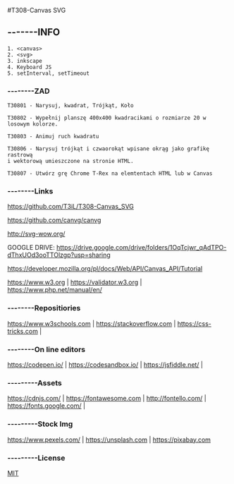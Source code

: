 #T308-Canvas SVG
## -------INFO
```
1. <canvas>
2. <svg> 
3. inkscape
4. Keyboard JS
5. setInterval, setTimeout
```

### --------ZAD
```
T30801 - Narysuj, kwadrat, Trójkąt, Koło

T30802 - Wypełnij planszę 400x400 kwadracikami o rozmiarze 20 w losowym kolorze.

T30803 - Animuj ruch kwadratu

T30806 - Narysuj trójkąt i czwaorokąt wpisane okrąg jako grafikę rastrową 
i wektorową umieszczone na stronie HTML.

T30807 - Utwórz grę Chrome T-Rex na elemtentach HTML lub w Canvas
```
### --------Links
https://github.com/T3iL/T308-Canvas_SVG

https://github.com/canvg/canvg

http://svg-wow.org/

GOOGLE DRIVE: https://drive.google.com/drive/folders/1OqTcjwr_qAdTPO-dThxUOd3ooTTOlzgp?usp=sharing

https://developer.mozilla.org/pl/docs/Web/API/Canvas_API/Tutorial

https://www.w3.org | https://validator.w3.org | https://www.php.net/manual/en/
### --------Repositiories
https://www.w3schools.com | https://stackoverflow.com | https://css-tricks.com |
### --------On line editors
https://codepen.io/ | https://codesandbox.io/ | https://jsfiddle.net/ |
### ---------Assets
https://cdnjs.com/ | https://fontawesome.com | http://fontello.com/ | https://fonts.google.com/ |
### ---------Stock Img
https://www.pexels.com/ | https://unsplash.com | https://pixabay.com
### ---------License
[MIT](https://choosealicense.com/licenses/mit/)
